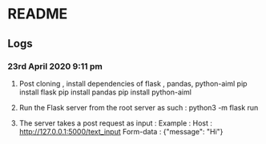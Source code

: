 # README

## Logs

### 23rd April 2020 9:11 pm

1. Post cloning , install dependencies of flask , pandas, python-aiml
   pip install flask
   pip install pandas
   pip install python-aiml

2. Run the Flask server from the root server as such :
   python3 -m flask run

3. The server takes a post request as input :
   Example : 
     Host : http://127.0.0.1:5000/text_input
     Form-data : {"message": "Hi"}
     
